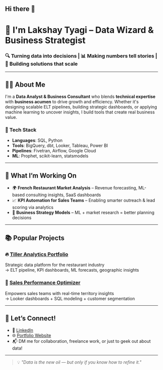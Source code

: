 ## Hi there 👋

# 👋 I'm Lakshay Tyagi – Data Wizard & Business Strategist  

### 🔍 Turning data into decisions | 📊 Making numbers tell stories | 🚀 Building solutions that scale

---

## 👨‍💻 About Me

I'm a **Data Analyst & Business Consultant** who blends **technical expertise** with **business acumen** to drive growth and efficiency. Whether it's designing scalable ELT pipelines, building strategic dashboards, or applying machine learning to uncover insights, I build tools that create real business value.

### 🔧 Tech Stack
- **Languages**: SQL, Python
- **Tools**: BigQuery, dbt, Looker, Tableau, Power BI  
- **Pipelines**: Fivetran, Airflow, Google Cloud  
- **ML**: Prophet, scikit-learn, statsmodels  

---

## 🚀 What I’m Working On
- 🌍 **French Restaurant Market Analysis** – Revenue forecasting, ML-based consulting insights, SaaS dashboards  
- 📈 **KPI Automation for Sales Teams** – Enabling smarter outreach & lead scoring via analytics  
- 🧠 **Business Strategy Models** – ML + market research = better planning decisions

---

## 📚 Popular Projects
### 🔥 [Tiller Analytics Portfolio]([https://github.com/yourusername/tiller-analytics](https://github.com/tyagilakshay112/Tiller-By-SumUp))
Strategic data platform for the restaurant industry  
→ ELT pipeline, KPI dashboards, ML forecasts, geographic insights

### 💼 [Sales Performance Optimizer]([https://github.com/yourusername/sales-insights](https://github.com/tyagilakshay112/gwz_sales))
Empowers sales teams with real-time territory insights  
→ Looker dashboards + SQL modeling + customer segmentation

---

## 🤝 Let’s Connect!
- 💼 [LinkedIn](www.linkedin.com/in/lakshayt112)  
- 🌐 [Portfolio Website](troopl.com/tyagilakshay112)  
- 📬 DM me for collaboration, freelance work, or just to geek out about data!

---

> 💡 *"Data is the new oil — but only if you know how to refine it."*



<!--
**tyagilakshay112/tyagilakshay112** is a ✨ _special_ ✨ repository because its `README.md` (this file) appears on your GitHub profile.

Here are some ideas to get you started:

- 🔭 I’m currently working on ...
- 🌱 I’m currently learning ...
- 👯 I’m looking to collaborate on ...
- 🤔 I’m looking for help with ...
- 💬 Ask me about ...
- 📫 How to reach me: ...
- 😄 Pronouns: ...
- ⚡ Fun fact: ...
-->
